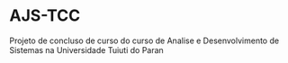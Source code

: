 AJS-TCC
=======

Projeto de concluso de curso do curso de Analise e Desenvolvimento de Sistemas na Universidade Tuiuti do Paran
